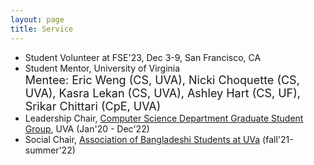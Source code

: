 ```yaml
---
layout: page
title: Service
---
```



* Student Volunteer at FSE'23, Dec 3-9, San Francisco, CA
* Student Mentor, University of Virginia <br />
  <font size="4">Mentee: Eric Weng (CS, UVA), Nicki Choquette (CS, UVA), Kasra Lekan (CS, UVA), <a href="https://ashleybhart.com/resume/" style="text-decoration: none">Ashley Hart (CS, UF)</a>, <a href="https://www.linkedin.com/in/srikarchittari" style="text-decoration: none">Srikar Chittari (CpE, UVA)</a></font>
* Leadership Chair, [Computer Science Department Graduate Student Group](https://csgsg.org/), UVA (Jan'20 - Dec'22)
* Social Chair, [Association of Bangladeshi Students at UVa](https://www.facebook.com/abs.atuva/) (fall'21-summer'22)

